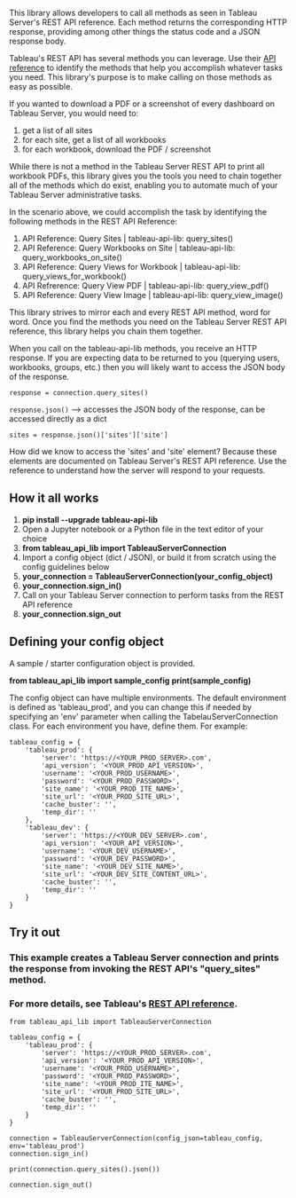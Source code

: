 This library allows developers to call all methods as seen in Tableau Server's REST API reference.
Each method returns the corresponding HTTP response, providing among other things the status code and a JSON response body.

Tableau's REST API has several methods you can leverage. Use their [API reference](https://help.tableau.com/current/api/rest_api/en-us/REST/rest_api_ref.htm) to identify the methods that help you accomplish whatever tasks you need. This library's purpose is to make calling on those methods as easy as possible.

If you wanted to download a PDF or a screenshot of every dashboard on Tableau Server, you would need to:
1. get a list of all sites
2. for each site, get a list of all workbooks
3. for each workbook, download the PDF / screenshot

While there is not a method in the Tableau Server REST API to print all workbook PDFs, this library gives you the tools you need to chain together all of the methods which do exist, enabling you to automate much of your Tableau Server administrative tasks.

In the scenario above, we could accomplish the task by identifying the following methods in the REST API Reference:
1. API Reference: Query Sites  |  tableau-api-lib: query_sites()
2. API Reference: Query Workbooks on Site | tableau-api-lib: query_workbooks_on_site()
3. API Reference: Query Views for Workbook | tableau-api-lib: query_views_for_workbook()
4. API Refrerence: Query View PDF | tableau-api-lib: query_view_pdf()
5. API Reference: Query View Image | tableau-api-lib: query_view_image()

This library strives to mirror each and every REST API method, word for word. Once you find the methods you need on the Tableau Server REST API reference, this library helps you chain them together. 

When you call on the tableau-api-lib methods, you receive an HTTP response. If you are expecting data to be returned to you (querying users, workbooks, groups, etc.) then you will likely want to access the JSON body of the response. 

``response = connection.query_sites()``

``response.json()``  --> accesses the JSON body of the response, can be accessed directly as a dict

``sites = response.json()['sites']['site']``

How did we know to access the 'sites' and 'site' element? Because these elements are documented on Tableau Server's REST API reference. Use the reference to understand how the server will respond to your requests.

## How it all works

1. **pip install --upgrade tableau-api-lib**
2. Open a Jupyter notebook or a Python file in the text editor of your choice
3. **from tableau_api_lib import TableauServerConnection**
4. Import a config object (dict / JSON), or build it from scratch using the config guidelines below
5. **your_connection = TableauServerConnection(your_config_object)**
6. **your_connection.sign_in()**
7. Call on your Tableau Server connection to perform tasks from the REST API reference
8. **your_connection.sign_out**

## Defining your config object

A sample / starter configuration object is provided.

**from tableau_api_lib import sample_config**
**print(sample_config)**

The config object can have multiple environments. The default environment is defined as 'tableau_prod', and you can change this if needed by specifying an 'env' parameter when calling the TabelauServerConnection class.
For each environment you have, define them. For example:

    tableau_config = {
        'tableau_prod': {
            'server': 'https://<YOUR_PROD_SERVER>.com',
            'api_version': '<YOUR_PROD_API_VERSION>',
            'username': '<YOUR_PROD_USERNAME>',
            'password': '<YOUR_PROD_PASSWORD>',
            'site_name': '<YOUR_PROD_ITE_NAME>',
            'site_url': '<YOUR_PROD_SITE_URL>',
            'cache_buster': '',
            'temp_dir': ''
        },
        'tableau_dev': {
            'server': 'https://<YOUR_DEV_SERVER>.com',
            'api_version': '<YOUR_API_VERSION>',
            'username': '<YOUR_DEV_USERNAME>',
            'password': '<YOUR_DEV_PASSWORD>',
            'site_name': '<YOUR_DEV_SITE_NAME>',
            'site_url': '<YOUR_DEV_SITE_CONTENT_URL>',
            'cache_buster': '',
            'temp_dir': ''
        }
    }

## Try it out
### This example creates a Tableau Server connection and prints the response from invoking the REST API's "query_sites" method.
### For more details, see Tableau's [REST API reference](https://help.tableau.com/current/api/rest_api/en-us/REST/rest_api_ref.htm#query_sites).

    from tableau_api_lib import TableauServerConnection
        
    tableau_config = {
        'tableau_prod': {
            'server': 'https://<YOUR_PROD_SERVER>.com',
            'api_version': '<YOUR_PROD_API_VERSION>',
            'username': '<YOUR_PROD_USERNAME>',
            'password': '<YOUR_PROD_PASSWORD>',
            'site_name': '<YOUR_PROD_ITE_NAME>',
            'site_url': '<YOUR_PROD_SITE_URL>',
            'cache_buster': '',
            'temp_dir': ''
        }
    }
        
    connection = TableauServerConnection(config_json=tableau_config, env='tableau_prod')
    connection.sign_in()
    
    print(connection.query_sites().json())
    
    connection.sign_out()
